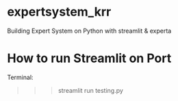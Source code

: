 # expertsystem_krr
Building Expert System on Python with streamlit &amp; experta

# How to run Streamlit on Port
Terminal:
>>> streamlit run testing.py  
